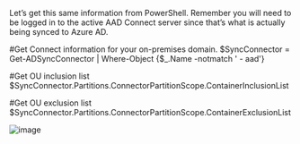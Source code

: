 Let’s get this same information from PowerShell. Remember you will need to be logged in to the active AAD Connect server since that’s what is actually being synced to Azure AD.

#Get Connect information for your on-premises domain.
$SyncConnector = Get-ADSyncConnector | Where-Object {$_.Name -notmatch ' - aad'}
 
#Get OU inclusion list
$SyncConnector.Partitions.ConnectorPartitionScope.ContainerInclusionList
 
#Get OU exclusion list
$SyncConnector.Partitions.ConnectorPartitionScope.ContainerExclusionList

![image](https://github.com/msandoval55/pub.repo/assets/116230991/f448ee1c-eede-4520-94a7-445573e556d1)
